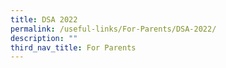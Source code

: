 ```yaml
---
title: DSA 2022
permalink: /useful-links/For-Parents/DSA-2022/
description: ""
third_nav_title: For Parents
---
```





